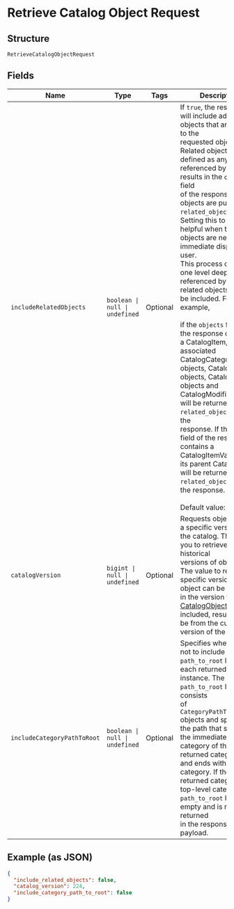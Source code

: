 
# Retrieve Catalog Object Request

## Structure

`RetrieveCatalogObjectRequest`

## Fields

| Name | Type | Tags | Description |
|  --- | --- | --- | --- |
| `includeRelatedObjects` | `boolean \| null \| undefined` | Optional | If `true`, the response will include additional objects that are related to the<br/>requested objects. Related objects are defined as any objects referenced by ID by the results in the `objects` field<br/>of the response. These objects are put in the `related_objects` field. Setting this to `true` is<br/>helpful when the objects are needed for immediate display to a user.<br/>This process only goes one level deep. Objects referenced by the related objects will not be included. For example,<br/><br/>if the `objects` field of the response contains a CatalogItem, its associated<br/>CatalogCategory objects, CatalogTax objects, CatalogImage objects and<br/>CatalogModifierLists will be returned in the `related_objects` field of the<br/>response. If the `objects` field of the response contains a CatalogItemVariation,<br/>its parent CatalogItem will be returned in the `related_objects` field of<br/>the response.<br/><br/>Default value: `false` |
| `catalogVersion` | `bigint \| null \| undefined` | Optional | Requests objects as of a specific version of the catalog. This allows you to retrieve historical<br/>versions of objects. The value to retrieve a specific version of an object can be found<br/>in the version field of [CatalogObject](../models/catalog-object.md)s. If not included, results will<br/>be from the current version of the catalog. |
| `includeCategoryPathToRoot` | `boolean \| null \| undefined` | Optional | Specifies whether or not to include the `path_to_root` list for each returned category instance. The `path_to_root` list consists<br/>of `CategoryPathToRootNode` objects and specifies the path that starts with the immediate parent category of the returned category<br/>and ends with its root category. If the returned category is a top-level category, the `path_to_root` list is empty and is not returned<br/>in the response payload. |

## Example (as JSON)

```json
{
  "include_related_objects": false,
  "catalog_version": 224,
  "include_category_path_to_root": false
}
```

